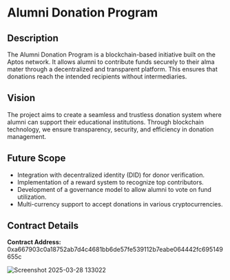 # Alumni Donation Program

## Description
The Alumni Donation Program is a blockchain-based initiative built on the Aptos network. It allows alumni to contribute funds securely to their alma mater through a decentralized and transparent platform. This ensures that donations reach the intended recipients without intermediaries.

## Vision
The project aims to create a seamless and trustless donation system where alumni can support their educational institutions. Through blockchain technology, we ensure transparency, security, and efficiency in donation management.

## Future Scope
- Integration with decentralized identity (DID) for donor verification.
- Implementation of a reward system to recognize top contributors.
- Development of a governance model to allow alumni to vote on fund utilization.
- Multi-currency support to accept donations in various cryptocurrencies.

## Contract Details
**Contract Address:** 0xa667903c0a18752ab7d4c4681bb6de57fe539112b7eabe064442fc695149655c


![Screenshot 2025-03-28 133022](https://github.com/user-attachments/assets/ba470479-429e-4aa3-83df-dcad98f3f365)
